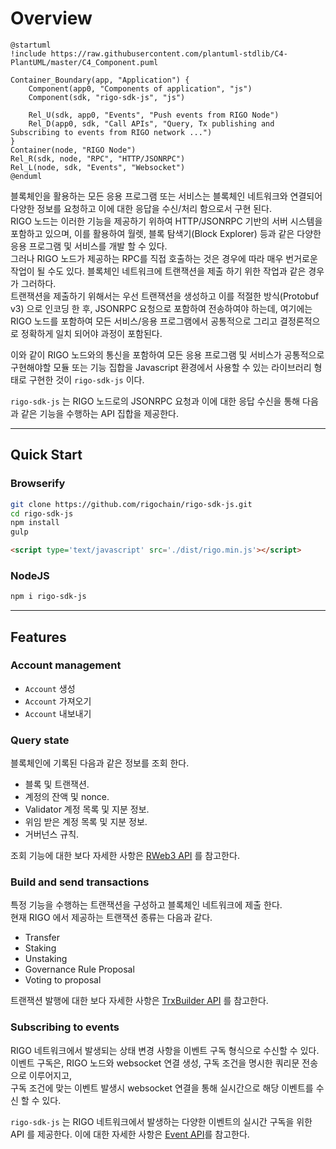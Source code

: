 # Overview

```plantuml
@startuml
!include https://raw.githubusercontent.com/plantuml-stdlib/C4-PlantUML/master/C4_Component.puml

Container_Boundary(app, "Application") {
    Component(app0, "Components of application", "js")
    Component(sdk, "rigo-sdk-js", "js")

    Rel_U(sdk, app0, "Events", "Push events from RIGO Node")
    Rel_D(app0, sdk, "Call APIs", "Query, Tx publishing and Subscribing to events from RIGO network ...")
}
Container(node, "RIGO Node")
Rel_R(sdk, node, "RPC", "HTTP/JSONRPC")
Rel_L(node, sdk, "Events", "Websocket")
@enduml
```

블록체인을 활용하는 모든 응용 프로그램 또는 서비스는 블록체인 네트워크와 연결되어 다양한 정보를 요청하고 이에 대한 응답을 수신/처리 함으로서 구현 된다.  
RIGO 노드는 이러한 기능을 제공하기 위하여 HTTP/JSONRPC 기반의 서버 시스템을 포함하고 있으며, 
이를 활용하여 월렛, 블록 탐색기(Block Explorer) 등과 같은 다양한 응용 프로그램 및 서비스를 개발 할 수 있다.  
그러나 RIGO 노드가 제공하는 RPC를 직접 호출하는 것은 경우에 따라 매우 번거로운 작업이 될 수도 있다. 
블록체인 네트워크에 트랜잭션을 제출 하기 위한 작업과 같은 경우가 그러하다.    
트랜잭션을 제출하기 위해서는 우선 트랜잭션을 생성하고 이를 적절한 방식(Protobuf v3) 으로 인코딩 한 후, JSONRPC 요청으로 포함하여 전송하여야 하는데,
여기에는 RIGO 노드를 포함하여 모든 서비스/응용 프로그램에서 공통적으로 그리고 결정론적으로 정확하게 일치 되어야 과정이 포함된다.

이와 같이 RIGO 노드와의 통신을 포함하여 모든 응용 프로그램 및 서비스가 공통적으로 구현해야할 모듈 또는 기능 집합을
Javascript 환경에서 사용할 수 있는 라이브러리 형태로 구현한 것이 `rigo-sdk-js` 이다.

`rigo-sdk-js` 는 RIGO 노드로의 JSONRPC 요청과 이에 대한 응답 수신을 통해 다음과 같은 기능을 수행하는 API 집합을 제공한다.

---

## Quick Start

### Browserify

```bash
git clone https://github.com/rigochain/rigo-sdk-js.git
cd rigo-sdk-js
npm install
gulp
```

```html
<script type='text/javascript' src='./dist/rigo.min.js'></script>
```

### NodeJS

```bash
npm i rigo-sdk-js
```

---

## Features

### Account management

- `Account` 생성
- `Account` 가져오기
- `Account` 내보내기

### Query state
블록체인에 기록된 다음과 같은 정보를 조회 한다.

- 블록 및 트랜잭션.
- 계정의 잔액 및 nonce.
- Validator 계정 목록 및 지분 정보.
- 위임 받은 계정 목록 및 지분 정보.
- 거버넌스 규칙.

조회 기능에 대한 보다 자세한 사항은 [RWeb3 API](api/rweb3.md) 를 참고한다.

### Build and send transactions

특정 기능을 수행하는 트랜잭션을 구성하고 블록체인 네트워크에 제출 한다.  
현재 RIGO 에서 제공하는 트랜잭션 종류는 다음과 같다.

- Transfer
- Staking
- Unstaking
- Governance Rule Proposal
- Voting to proposal

트랜잭션 발행에 대한 보다 자세한 사항은 [TrxBuilder API](api/trxbuilder.md) 를 참고한다.

### Subscribing to events

RIGO 네트워크에서 발생되는 상태 변경 사항을 이벤트 구독 형식으로 수신할 수 있다.  
이벤트 구독은, RIGO 노드와 websocket 연결 생성, 구독 조건을 명시한 쿼리문 전송 으로 이루어지고,  
구독 조건에 맞는 이벤트 발생시 websocket 연결을 통해 실시간으로 해당 이벤트를 수신 할 수 있다.  

`rigo-sdk-js` 는 RIGO 네트워크에서 발생하는 다양한 이벤트의 실시간 구독을 위한 API 를 제공한다.
이에 대한 자세한 사항은 [Event API](api/subscriber.md)를 참고한다.
